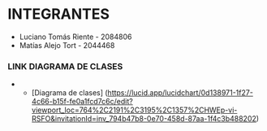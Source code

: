 # INTEGRANTES

- Luciano Tomás Riente - 2084806
- Matías Alejo Tort - 2044468

### LINK DIAGRAMA DE CLASES
- * [Diagrama de clases] (https://lucid.app/lucidchart/0d138971-1f27-4c66-b15f-fe0a1fcd7c6c/edit?viewport_loc=764%2C2191%2C3195%2C1357%2CHWEp-vi-RSFO&invitationId=inv_794b47b8-0e70-458d-87aa-1f4c3b488202)
